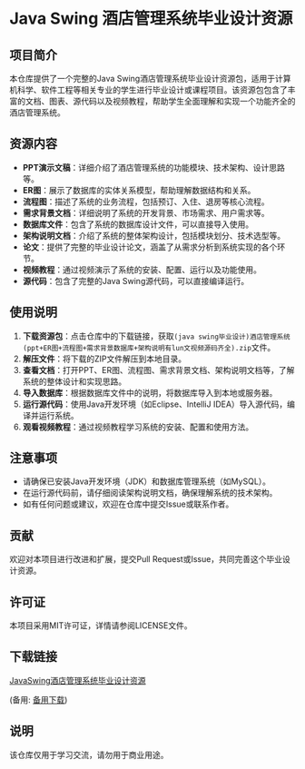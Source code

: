 # Java Swing 酒店管理系统毕业设计资源

## 项目简介

本仓库提供了一个完整的Java Swing酒店管理系统毕业设计资源包，适用于计算机科学、软件工程等相关专业的学生进行毕业设计或课程项目。该资源包包含了丰富的文档、图表、源代码以及视频教程，帮助学生全面理解和实现一个功能齐全的酒店管理系统。

## 资源内容

- **PPT演示文稿**：详细介绍了酒店管理系统的功能模块、技术架构、设计思路等。
- **ER图**：展示了数据库的实体关系模型，帮助理解数据结构和关系。
- **流程图**：描述了系统的业务流程，包括预订、入住、退房等核心流程。
- **需求背景文档**：详细说明了系统的开发背景、市场需求、用户需求等。
- **数据库文件**：包含了系统的数据库设计文件，可以直接导入使用。
- **架构说明文档**：介绍了系统的整体架构设计，包括模块划分、技术选型等。
- **论文**：提供了完整的毕业设计论文，涵盖了从需求分析到系统实现的各个环节。
- **视频教程**：通过视频演示了系统的安装、配置、运行以及功能使用。
- **源代码**：包含了完整的Java Swing源代码，可以直接编译运行。

## 使用说明

1. **下载资源包**：点击仓库中的下载链接，获取`(java swing毕业设计)酒店管理系统(ppt+ER图+流程图+需求背景数据库+架构说明有lun文视频源码齐全).zip`文件。
2. **解压文件**：将下载的ZIP文件解压到本地目录。
3. **查看文档**：打开PPT、ER图、流程图、需求背景文档、架构说明文档等，了解系统的整体设计和实现思路。
4. **导入数据库**：根据数据库文件中的说明，将数据库导入到本地或服务器。
5. **运行源代码**：使用Java开发环境（如Eclipse、IntelliJ IDEA）导入源代码，编译并运行系统。
6. **观看视频教程**：通过视频教程学习系统的安装、配置和使用方法。

## 注意事项

- 请确保已安装Java开发环境（JDK）和数据库管理系统（如MySQL）。
- 在运行源代码前，请仔细阅读架构说明文档，确保理解系统的技术架构。
- 如有任何问题或建议，欢迎在仓库中提交Issue或联系作者。

## 贡献

欢迎对本项目进行改进和扩展，提交Pull Request或Issue，共同完善这个毕业设计资源。

## 许可证

本项目采用MIT许可证，详情请参阅LICENSE文件。

## 下载链接
[JavaSwing酒店管理系统毕业设计资源](https://pan.quark.cn/s/727979c0ce4f) 

(备用: [备用下载](https://pan.baidu.com/s/13VKpoAxZyL9XksnK46Mgvg?pwd=1234))

## 说明

该仓库仅用于学习交流，请勿用于商业用途。
